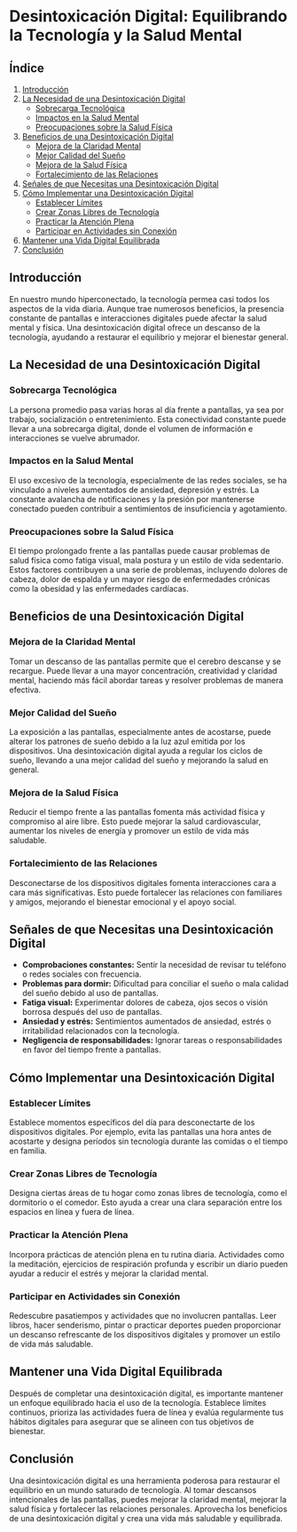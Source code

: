 # Desintoxicación Digital: Equilibrando la Tecnología y la Salud Mental

## Índice

1. [Introducción](#Introducción)
2. [La Necesidad de una Desintoxicación Digital](#La-Necesidad-de-una-Desintoxicación-Digital)
    - [Sobrecarga Tecnológica](#Sobrecarga-Tecnológica)
    - [Impactos en la Salud Mental](#Impactos-en-la-Salud-Mental)
    - [Preocupaciones sobre la Salud Física](#Preocupaciones-sobre-la-Salud-Física)
3. [Beneficios de una Desintoxicación Digital](#Beneficios-de-una-Desintoxicación-Digital)
    - [Mejora de la Claridad Mental](#Mejora-de-la-Claridad-Mental)
    - [Mejor Calidad del Sueño](#Mejor-Calidad-del-Sueño)
    - [Mejora de la Salud Física](#Mejora-de-la-Salud-Física)
    - [Fortalecimiento de las Relaciones](#Fortalecimiento-de-las-Relaciones)
4. [Señales de que Necesitas una Desintoxicación Digital](#Señales-de-que-Necesitas-una-Desintoxicación-Digital)
5. [Cómo Implementar una Desintoxicación Digital](#Cómo-Implementar-una-Desintoxicación-Digital)
    - [Establecer Límites](#Establecer-Límites)
    - [Crear Zonas Libres de Tecnología](#Crear-Zonas-Libres-de-Tecnología)
    - [Practicar la Atención Plena](#Practicar-la-Atención-Plena)
    - [Participar en Actividades sin Conexión](#Participar-en-Actividades-sin-Conexión)
6. [Mantener una Vida Digital Equilibrada](#Mantener-una-Vida-Digital-Equilibrada)
7. [Conclusión](#Conclusión)

## Introducción

En nuestro mundo hiperconectado, la tecnología permea casi todos los aspectos de la vida diaria. Aunque trae numerosos beneficios, la presencia constante de pantallas e interacciones digitales puede afectar la salud mental y física. Una desintoxicación digital ofrece un descanso de la tecnología, ayudando a restaurar el equilibrio y mejorar el bienestar general.

## La Necesidad de una Desintoxicación Digital

### Sobrecarga Tecnológica

La persona promedio pasa varias horas al día frente a pantallas, ya sea por trabajo, socialización o entretenimiento. Esta conectividad constante puede llevar a una sobrecarga digital, donde el volumen de información e interacciones se vuelve abrumador.

### Impactos en la Salud Mental

El uso excesivo de la tecnología, especialmente de las redes sociales, se ha vinculado a niveles aumentados de ansiedad, depresión y estrés. La constante avalancha de notificaciones y la presión por mantenerse conectado pueden contribuir a sentimientos de insuficiencia y agotamiento.

### Preocupaciones sobre la Salud Física

El tiempo prolongado frente a las pantallas puede causar problemas de salud física como fatiga visual, mala postura y un estilo de vida sedentario. Estos factores contribuyen a una serie de problemas, incluyendo dolores de cabeza, dolor de espalda y un mayor riesgo de enfermedades crónicas como la obesidad y las enfermedades cardíacas.

## Beneficios de una Desintoxicación Digital

### Mejora de la Claridad Mental

Tomar un descanso de las pantallas permite que el cerebro descanse y se recargue. Puede llevar a una mayor concentración, creatividad y claridad mental, haciendo más fácil abordar tareas y resolver problemas de manera efectiva.

### Mejor Calidad del Sueño

La exposición a las pantallas, especialmente antes de acostarse, puede alterar los patrones de sueño debido a la luz azul emitida por los dispositivos. Una desintoxicación digital ayuda a regular los ciclos de sueño, llevando a una mejor calidad del sueño y mejorando la salud en general.

### Mejora de la Salud Física

Reducir el tiempo frente a las pantallas fomenta más actividad física y compromiso al aire libre. Esto puede mejorar la salud cardiovascular, aumentar los niveles de energía y promover un estilo de vida más saludable.

### Fortalecimiento de las Relaciones

Desconectarse de los dispositivos digitales fomenta interacciones cara a cara más significativas. Esto puede fortalecer las relaciones con familiares y amigos, mejorando el bienestar emocional y el apoyo social.

## Señales de que Necesitas una Desintoxicación Digital

- **Comprobaciones constantes:** Sentir la necesidad de revisar tu teléfono o redes sociales con frecuencia.
- **Problemas para dormir:** Dificultad para conciliar el sueño o mala calidad del sueño debido al uso de pantallas.
- **Fatiga visual:** Experimentar dolores de cabeza, ojos secos o visión borrosa después del uso de pantallas.
- **Ansiedad y estrés:** Sentimientos aumentados de ansiedad, estrés o irritabilidad relacionados con la tecnología.
- **Negligencia de responsabilidades:** Ignorar tareas o responsabilidades en favor del tiempo frente a pantallas.

## Cómo Implementar una Desintoxicación Digital

### Establecer Límites

Establece momentos específicos del día para desconectarte de los dispositivos digitales. Por ejemplo, evita las pantallas una hora antes de acostarte y designa períodos sin tecnología durante las comidas o el tiempo en familia.

### Crear Zonas Libres de Tecnología

Designa ciertas áreas de tu hogar como zonas libres de tecnología, como el dormitorio o el comedor. Esto ayuda a crear una clara separación entre los espacios en línea y fuera de línea.

### Practicar la Atención Plena

Incorpora prácticas de atención plena en tu rutina diaria. Actividades como la meditación, ejercicios de respiración profunda y escribir un diario pueden ayudar a reducir el estrés y mejorar la claridad mental.

### Participar en Actividades sin Conexión

Redescubre pasatiempos y actividades que no involucren pantallas. Leer libros, hacer senderismo, pintar o practicar deportes pueden proporcionar un descanso refrescante de los dispositivos digitales y promover un estilo de vida más saludable.

## Mantener una Vida Digital Equilibrada

Después de completar una desintoxicación digital, es importante mantener un enfoque equilibrado hacia el uso de la tecnología. Establece límites continuos, prioriza las actividades fuera de línea y evalúa regularmente tus hábitos digitales para asegurar que se alineen con tus objetivos de bienestar.

## Conclusión

Una desintoxicación digital es una herramienta poderosa para restaurar el equilibrio en un mundo saturado de tecnología. Al tomar descansos intencionales de las pantallas, puedes mejorar la claridad mental, mejorar la salud física y fortalecer las relaciones personales. Aprovecha los beneficios de una desintoxicación digital y crea una vida más saludable y equilibrada.
